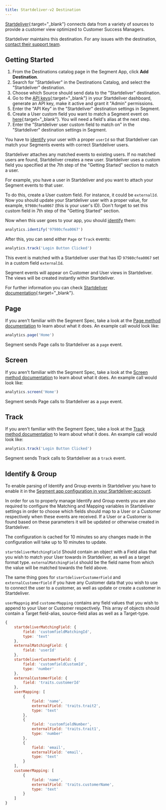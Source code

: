 ```yaml
---
title: Startdeliver-v2 Destination
---
```

[Startdeliver](https://startdeliver.com/?utm_source=segmentio&utm_medium=docs&utm_campaign=partners){:target="_blank”} connects data from a variety of sources to provide a customer view optimized to Customer Success Managers.

Startdeliver maintains this destination. For any issues with the destination, [contact their support team](mailto:support@startdeliver.com).


## Getting Started

 

1. From the Destinations catalog page in the Segment App, click **Add Destination**.
2. Search for "Startdeliver" in the Destinations Catalog, and select the "Startdeliver" destination.
3. Choose which Source should send data to the "Startdeliver" destination.
4. Go to the [API keys](https://app.startdeliver.com/settings/apikeys){:target="_blank"} in your Startdeliver dashboard, generate an API key, make it active and grant it "Admin" permissions.
5. Enter the "API Key" in the "Startdeliver" destination settings in Segment.
6. Create a User custom field you want to match a Segment event on [here](https://app.startdeliver.com/settings/fields){:target="_blank"}. You will need a field's alias at the next step.
7. Enter the "Startdeliver user custom field to match on" in the "Startdeliver" destination settings in Segment.


You have to [identify](/docs/connections/spec/identify/) your user with a proper `userId` so that Startdeliver can match your Segments events with correct Startdeliver users.

Startdeliver attaches any matched events to existing users. If no matched users are found, Startdeliver creates a new user. Startdeliver uses a custom field you specified at the 7th step of the "Getting Started" section to match a user.

For example, you have a user in Startdeliver and you want to attach your Segment events to that user.

To do this, create a User custom field. For instance, it could be `externalId`. Now you should update your Startdeliver user with a proper value, for example, `97980cfea0067` (this is your user's ID). Don't forget to set this custom field in 7th step of the "Getting Started" section.

Now when this user goes to your app, you should [identify](/docs/connections/spec/identify/) them:

```js
analytics.identify('97980cfea0067')
```

After this, you can send either `Page` or `Track` events:

```js
analytics.track('Login Button Clicked')
```

This event is matched with a Startdeliver user that has ID `97980cfea0067` set in a custom field `externalId`.

Segment events will appear on Customer and User views in Startdeliver. The views will be created instantly within Startdeliver.

For further information you can check [Startdeliver documentation](https://app.startdeliver.com/dev/app/Segment){:target="_blank"}.


## Page

If you aren't familiar with the Segment Spec, take a look at the [Page method documentation](/docs/connections/spec/page/) to learn about what it does. An example call would look like:

```js
analytics.page('Home')
```

Segment sends Page calls to Startdeliver as a `page` event. 

## Screen

If you aren't familiar with the Segment Spec, take a look at the [Screen method documentation](/docs/connections/spec/screen/) to learn about what it does. An example call would look like:

```js
analytics.screen('Home')
```

Segment sends Page calls to Startdeliver as a `page` event. 


## Track

If you aren't familiar with the Segment Spec, take a look at the [Track method documentation](/docs/connections/spec/track/) to learn about what it does. An example call would look like:

```js
analytics.track('Login Button Clicked')
```

Segment sends Track calls to Startdeliver as a `track` event.

## Identify & Group

To enable parsing of Identify and Group events in Startdeliver you have to enable it in the [Segment app configuration in your Startdeliver-account](https://app.startdeliver.com/settings/app/segment).

In order for us to properly manage Identify and Group events you are also required to configure the Matching and Mapping variables in Startdeliver settings in order to choose which fields should map to a User or a Customer respectively when these events are received. If a User or a Customer is found based on these parameters it will be updated or otherwise created in Startdeliver.

The configuration is cached for 10 minutes so any changes made in the configuration will take up to 10 minutes to update.

`startdeliverMatchingField` Should contain an object with a Field alias that you wish to match your User towards in Startdeliver, as well as a target format type.
`externalMatchingField` should be the field name from which the value will be matched towards the field above.

The same thing goes for `startdeliverCustomerField` and `externalCustomerField` if you have any Customer data that you wish to use to connect the user to a customer, as well as update or create a customer in Startdeliver.

`userMappnig` and `customerMapping` contains any field values that you wish to append to your User or Customer respectively. This array of objects should contain a Target field-alias, source-field alias as well as a Target-type.

```js
{
	startdeliverMatchingField: {
		field: 'customfieldMatchingId',
		type: 'text'
	},
	externalMatchingField: {
		field: 'userId'
	},
	startdeliverCustomerField: {
		field: 'customfieldCustomId',
		type: 'number'
	},
	externalCustomerField: {
		field: 'traits.customerId'
	},
	userMapping: [
		{
			field: 'name',
			externalField: 'traits.trait2',
			type: 'text'
		},
		{
			field: 'customfieldNumber',
			externalField: 'traits.trait1',
			type: 'number'
		},
		{
			field: 'email',
			externalField: 'email',
			type: 'text'
		}
	],
	customerMapping: [
		{
			field: 'name',
			externalField: 'traits.customerName',
			type: 'text'
		}
	]
}
```